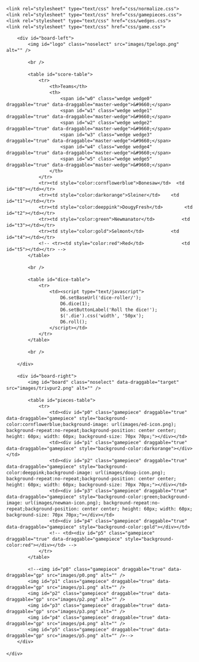 <!DOCTYPE html>
<html lang="en">
<head>
    <meta charset="UTF-8">
    <title>Expendables Trivial Pursuit</title>

    <link rel="stylesheet" type="text/css" href="css/normalize.css">
    <link rel="stylesheet" type="text/css" href="css/gamepieces.css">
    <link rel="stylesheet" type="text/css" href="css/wedges.css">
    <link rel="stylesheet" type="text/css" href="css/game.css">

</head>
<body>
  <div id="window-container">
    <div id="game-container">

        <div id="board-left">
            <img id="logo" class="noselect" src="images/tpelogo.png" alt="" />

            <br />

            <table id="score-table">
                <tr>
                    <th>Teams</th>
                    <th>
                        <span id="w0" class="wedge wedge0" draggable="true" data-draggable="master-wedge">&#9660;</span>
                        <span id="w1" class="wedge wedge1" draggable="true" data-draggable="master-wedge">&#9660;</span>
                        <span id="w2" class="wedge wedge2" draggable="true" data-draggable="master-wedge">&#9660;</span>
                        <span id="w3" class="wedge wedge3" draggable="true" data-draggable="master-wedge">&#9660;</span>
                        <span id="w4" class="wedge wedge4" draggable="true" data-draggable="master-wedge">&#9660;</span>
                        <span id="w5" class="wedge wedge5" draggable="true" data-draggable="master-wedge">&#9660;</span>
                    </th>
                </tr>
                <tr><td style="color:cornflowerblue">Bonesaw</td>  <td id="t0"></td></tr>
                <tr><td style="color:darkorange">Sleiner</td>    <td id="t1"></td></tr>
                <tr><td style="color:deeppink">DougyFresh</td>        <td id="t2"></td></tr>
                <tr><td style="color:green">Newmanator</td>          <td id="t3"></td></tr>
                <tr><td style="color:gold">Selmont</td>          <td id="t4"></td></tr>
                <!-- <tr><td style="color:red">Red</td>              <td id="t5"></td></tr> -->
            </table>

            <br />

            <table id="dice-table">
                <tr>
                    <td><script type="text/javascript">
                        D6.setBaseUrl('dice-roller/');
                        D6.dice(1);
                        D6.setButtonLabel('Roll the dice!');
                        $('.die').css('width', '50px');
                        D6.roll();
                    </script></td>
                </tr>
            </table>

            <br />

        </div>

        <div id="board-right">
            <img id="board" class="noselect" data-draggable="target" src="images/trivpur2.png" alt="" />

            <table id="pieces-table">
                <tr>
                    <td><div id="p0" class="gamepiece" draggable="true" data-draggable="gamepiece" style="background-color:cornflowerblue;background-image: url(images/ed-icon.png); background-repeat:no-repeat;background-position: center center; height: 60px; width: 60px; background-size: 70px 70px;"></div></td>
                    <td><div id="p1" class="gamepiece" draggable="true" data-draggable="gamepiece" style="background-color:darkorange"></div></td>
                    <td><div id="p2" class="gamepiece" draggable="true" data-draggable="gamepiece" style="background-color:deeppink;background-image: url(images/doug-icon.png); background-repeat:no-repeat;background-position: center center; height: 60px; width: 60px; background-size: 70px 70px;"></div></td>
                    <td><div id="p3" class="gamepiece" draggable="true" data-draggable="gamepiece" style="background-color:green;background-image: url(images/newman-icon.png); background-repeat:no-repeat;background-position: center center; height: 60px; width: 60px; background-size: 70px 70px;"></div></td>
                    <td><div id="p4" class="gamepiece" draggable="true" data-draggable="gamepiece" style="background-color:gold"></div></td>
                    <!-- <td><div id="p5" class="gamepiece" draggable="true" data-draggable="gamepiece" style="background-color:red"></div></td> -->
                </tr>
            </table>

            <!--<img id="p0" class="gamepiece" draggable="true" data-draggable="gp" src="images/p0.png" alt="" />
            <img id="p1" class="gamepiece" draggable="true" data-draggable="gp" src="images/p1.png" alt="" />
            <img id="p2" class="gamepiece" draggable="true" data-draggable="gp" src="images/p2.png" alt="" />
            <img id="p3" class="gamepiece" draggable="true" data-draggable="gp" src="images/p3.png" alt="" />
            <img id="p4" class="gamepiece" draggable="true" data-draggable="gp" src="images/p4.png" alt="" />
            <img id="p5" class="gamepiece" draggable="true" data-draggable="gp" src="images/p5.png" alt="" />-->
        </div>

    </div>
  </div>

  <script type="text/javascript" src="scripts/jquery-2.1.4.min.js"></script>
  <script type="text/javascript" src="scripts/gamescripts.js"></script>
  <script type='text/javascript' src='dice-roller/d6.js'></script>

</body>
</html>
